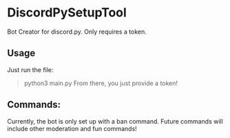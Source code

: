 # DiscordPySetupTool
 Bot Creator for discord.py. Only requires a token.
 
## Usage
Just run the file:
> python3 main.py
From there, you just provide a token!

## Commands:
Currently, the bot is only set up with a ban command.
Future commands will include other moderation and fun commands!
